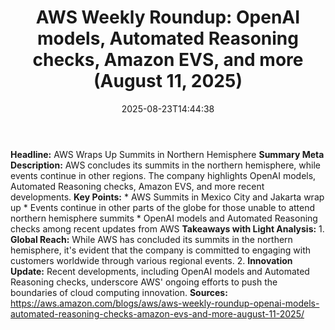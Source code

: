 ﻿---
title: "AWS Weekly Roundup: OpenAI models, Automated Reasoning checks, Amazon EVS, and more (August 11, 2025)"
date: "2025-08-23T14:44:38"
category: "Markets"
summary: ""
slug: "aws weekly roundup openai models automated reasoning checks "
source_urls:
  - "https://aws.amazon.com/blogs/aws/aws-weekly-roundup-openai-models-automated-reasoning-checks-amazon-evs-and-more-august-11-2025/"
seo:
  title: "AWS Weekly Roundup: OpenAI models, Automated Reasoning checks, Amazon EVS, and more (August 11, 2025) | Hash n Hedge"
  description: ""
  keywords: ["news", "markets", "brief"]
---
**Headline:** AWS Wraps Up Summits in Northern Hemisphere  **Summary Meta Description:** AWS concludes its summits in the northern hemisphere, while events continue in other regions. The company highlights OpenAI models, Automated Reasoning checks, Amazon EVS, and more recent developments.  **Key Points:**  * AWS Summits in Mexico City and Jakarta wrap up * Events continue in other parts of the globe for those unable to attend northern hemisphere summits * OpenAI models and Automated Reasoning checks among recent updates from AWS  **Takeaways with Light Analysis:**  1. **Global Reach:** While AWS has concluded its summits in the northern hemisphere, it's evident that the company is committed to engaging with customers worldwide through various regional events. 2. **Innovation Update:** Recent developments, including OpenAI models and Automated Reasoning checks, underscore AWS' ongoing efforts to push the boundaries of cloud computing innovation.  **Sources:** https://aws.amazon.com/blogs/aws/aws-weekly-roundup-openai-models-automated-reasoning-checks-amazon-evs-and-more-august-11-2025/ 
